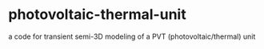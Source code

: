 # photovoltaic-thermal-unit
a code for transient semi-3D modeling of a PVT (photovoltaic/thermal) unit
